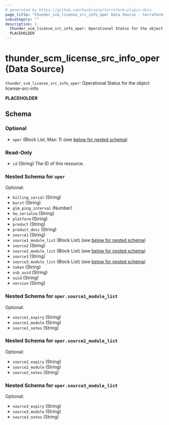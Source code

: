 ```yaml
---
# generated by https://github.com/hashicorp/terraform-plugin-docs
page_title: "thunder_scm_license_src_info_oper Data Source - terraform-provider-thunder"
subcategory: ""
description: |-
  thunder_scm_license_src_info_oper: Operational Status for the object license-src-info
  PLACEHOLDER
---
```


# thunder_scm_license_src_info_oper (Data Source)

`thunder_scm_license_src_info_oper`: Operational Status for the object license-src-info

__PLACEHOLDER__



<!-- schema generated by tfplugindocs -->
## Schema

### Optional

- `oper` (Block List, Max: 1) (see [below for nested schema](#nestedblock--oper))

### Read-Only

- `id` (String) The ID of this resource.

<a id="nestedblock--oper"></a>
### Nested Schema for `oper`

Optional:

- `billing_serial` (String)
- `burst` (String)
- `glm_ping_interval` (Number)
- `hw_serialno` (String)
- `platform` (String)
- `product` (String)
- `product_desc` (String)
- `source1` (String)
- `source1_module_list` (Block List) (see [below for nested schema](#nestedblock--oper--source1_module_list))
- `source2` (String)
- `source2_module_list` (Block List) (see [below for nested schema](#nestedblock--oper--source2_module_list))
- `source3` (String)
- `source3_module_list` (Block List) (see [below for nested schema](#nestedblock--oper--source3_module_list))
- `token` (String)
- `usb_uuid` (String)
- `uuid` (String)
- `version` (String)

<a id="nestedblock--oper--source1_module_list"></a>
### Nested Schema for `oper.source1_module_list`

Optional:

- `source1_expiry` (String)
- `source1_module` (String)
- `source1_notes` (String)


<a id="nestedblock--oper--source2_module_list"></a>
### Nested Schema for `oper.source2_module_list`

Optional:

- `source2_expiry` (String)
- `source2_module` (String)
- `source2_notes` (String)


<a id="nestedblock--oper--source3_module_list"></a>
### Nested Schema for `oper.source3_module_list`

Optional:

- `source3_expiry` (String)
- `source3_module` (String)
- `source3_notes` (String)


